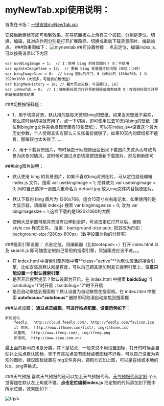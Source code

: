 
# myNewTab.xpi使用说明： #
首发在卡饭：[一键安装myNewTab.xpi](http://bbs.kafan.cn/thread-1759418-1-1.html)

安装后新建标签即可看到效果。在导航面板右上角有三个按钮，分别是定位、切换、编辑，其对应作用分别是打开扩展路径、切换或重新下载背景图片、编辑站点。
###效果图如下：
![mynewtab](https://github.com/defpt/userChromeJs/blob/master/Picture/mynewtab.png?raw=true)
##可设置参数：
点击定位，编辑index.js，可以按需设置以下内容

    var useBingImage = 1;  // 1：使用 bing 的背景图片？ 0：不使用
    var updateImageTime = 12;  // 更新 bing 背景图片的间隔（单位：小时）
    var bingImageSize = 0;  // bing 图片的尺寸，0 为默认的 1366x768，1 为 1920x1080（大很多，可能会加载慢些）
    var bingMaxHistory = 10; // 最大历史天数，可设置[2, 16]
    var isNewTab = 0;  // 1：强制新标签页打开导航链接或搜索结果 0：在当前标签打开导航链接或搜索结果
###切换按钮释疑：

- 1、用于切换背景，默认用的是每天微软bing的壁纸，如果当天壁纸不喜欢，那么这时候切换就有用了，点一下切换，即可使用过去10天内bing的壁纸（定位到bingimg文件夹会发现里面有10张壁纸），可以在index.js中设置这个最大历史参数，个人觉得其实有那么三五张备份就够了，如果10天内的壁纸都不能看，那微软也太失败了……

- 2、用于下载背景图片，有时候由于网络原因会出现下载图片失败从而导致背景为灰色的情况，这时候可通过点击切换按钮重新下载图片，然后刷新即可

###bing图片说明：

- 默认使用 bing 的背景图片，如果不喜欢bing背景图片，可从定位路径编辑 index.js 文件，搜索 var usebingimage = 1; 把其改为 var usebingimage = 0; 同时自己选择一张图片重命名为 default.jpg 放入img文件内替换原图片。

- 默认下载的 bing 图片为 1366x768，适合15英寸左右笔记本，如果使用的是大显示器，请编辑 index.js 搜索 var bingimagesize = 0; 改为 var bingimagesize = 1;这样下载的是1920x1080的大图

- 使用大显示器可能背景没有拉伸到全屏，可点击定位打开以后，编辑 style.css 样式文件。 搜索：background-size:auto; 把其改为形如：background-size:1280px 800px;（数字设置为你的分辨率）

###搜索引擎设置：
点击定位，用编辑器（比如notepad++）打开 index.html 以及 search.js 即可随意定制自己常用的搜索引擎，照猫画虎应该不难。。。


- 在 index.html 中搜索引擎列表中带**class="active"**为默认激活的搜索引擎，比如安装后默认就是百度，可以自己把其添加到其它搜索引擎上，**注意只能设置一个默认搜索引擎**
- 是否开启搜索提示？默认设置为开启。在 index.html 中搜索 **baiduSug** 当baiduSug="1"时开启；baiduSug="2"时不开启
- 是否自动聚焦到搜索框？默认设置为自动聚焦在搜索框。在 index.html 中搜索 **autofocus="autofocus"** 删除即可取消自动聚焦到搜索框

###站点设置：
**通过点击编辑，可进行站点配置，设置范例如下：**

	新闻资讯
    	feedly,  http://cloud.feedly.com/, http://feedly.com/favicon.ico
    	it 资讯,  http://www.ithome.com/list/, img/ithome.ico
    	凤凰网,  http://www.ifeng.com/, img/ifeng.png
    	新浪网,  http://www.sina.com.cn/

最上面的新闻资讯是分类，其下是站点，一般来说不用设置图标，打开的时候会自动补上站点默认图标，鉴于有些站点没有图标或者图标不好看，可以自己设置为喜欢的图标，建议图标放置在img文件夹内，调用方式如上图，可以是在线或本地的ico、png等格式。

###天气预报
喜欢天气预报的还可以加上天气预报代码，[天气预报代码定制](http://www.tianqi.com/plugin/)
个人觉得加在默认左上角就不错。**点击定位编辑index.js** 把定制的代码添加到下图中所示位置，效果图如下：

![tqyb](https://github.com/defpt/userChromeJs/blob/master/Picture/tqyb.png?raw=true)
